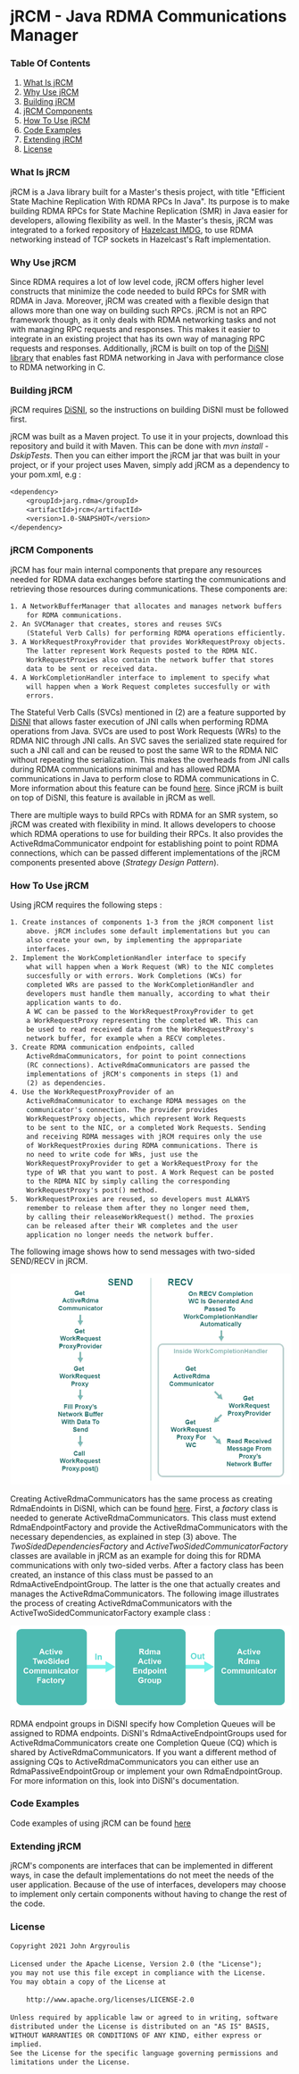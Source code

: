 # jRCM - Java RDMA Communications Manager

### Table Of Contents
1. [What Is jRCM](#what-is-jrcm)
2. [Why Use jRCM](#why-use-jrcm)
3. [Building jRCM](#jrcm-build)
4. [jRCM Components](#jrcm-components)
5. [How To Use jRCM](#jrcm-usage)
6. [Code Examples](#jrcm-examples)
7. [Extending jRCM](#jrcm-extension)
8. [License](#jrcm-license)

### What Is jRCM <a name="what-is-jrcm"></a>

jRCM is a Java library built for a Master's thesis
project, with title "Efficient State Machine Replication
With RDMA RPCs In Java". Its purpose is to make 
building RDMA RPCs for State Machine Replication (SMR)
in Java easier for developers, allowing flexibility as well.
In the Master's thesis, jRCM was integrated to a forked repository of
[Hazelcast IMDG](https://github.com/JohnArg/hazelcast), to
use RDMA networking instead of TCP sockets in Hazelcast's Raft 
implementation.

### Why Use jRCM <a name="why-use-jrcm"></a>

Since RDMA requires a lot of
low level code, jRCM offers higher level constructs
that minimize the code needed 
to build RPCs for SMR with RDMA in Java.
Moreover, jRCM was created with a flexible design that
allows more than one way on building such RPCs.
jRCM is not an RPC framework though, as it
only deals with RDMA networking tasks and not with managing 
RPC requests and responses. This makes it easier to integrate
in an existing project that has its own way of managing RPC
requests and responses.
Additionally, jRCM is built on top of the
[DiSNI library](https://github.com/zrlio/disni) that enables
fast RDMA networking in Java with performance close to RDMA
networking in C.

### Building jRCM <a name="jrcm-build"></a>

jRCM requires [DiSNI](https://github.com/zrlio/disni), so the
instructions on building DiSNI must be followed first.

jRCM was built as a Maven project. To use it in your projects,
download this repository and build it with Maven. This can be
done with <i>mvn install -DskipTests</i>. Then you can either
import the jRCM jar that was built in your project, or if your
project uses Maven, simply add jRCM as a dependency to your pom.xml, 
e.g :

    <dependency>
        <groupId>jarg.rdma</groupId>
        <artifactId>jrcm</artifactId>
        <version>1.0-SNAPSHOT</version>
    </dependency>



### jRCM Components <a name="jrcm-components"></a>


jRCM has four main internal components that prepare any resources 
needed for 
RDMA data exchanges before starting the communications and 
retrieving those resources during communications.
These components are:

    1. A NetworkBufferManager that allocates and manages network buffers 
        for RDMA communications.
    2. An SVCManager that creates, stores and reuses SVCs 
        (Stateful Verb Calls) for performing RDMA operations efficiently.
    3. A WorkRequestProxyProvider that provides WorkRequestProxy objects. 
        The latter represent Work Requests posted to the RDMA NIC. 
        WorkRequestProxies also contain the network buffer that stores 
        data to be sent or received data.
    4. A WorkCompletionHandler interface to implement to specify what 
        will happen when a Work Request completes succesfully or with 
        errors.


The Stateful Verb Calls (SVCs) mentioned in (2) are a feature supported by
[DiSNI](https://github.com/zrlio/disni)
that allows faster execution of JNI calls when performing RDMA
operations from Java. 
SVCs are used to post Work Requests (WRs) to the RDMA NIC through
JNI calls. An SVC saves the serialized state required for such a JNI call 
and can be reused to post the same WR to the 
RDMA NIC without repeating the serialization. This makes the overheads
from JNI calls during RDMA communications minimal and has allowed
RDMA communications in Java
to perform close to RDMA communications in C.
More information about this feature can be
found 
[here](https://dominoweb.draco.res.ibm.com/reports/rz3845.pdf).
Since jRCM is built
on top of DiSNI, this feature is available in jRCM as well.

There are multiple ways to build RPCs with RDMA for
an SMR system, so
jRCM was created with flexibility in mind. 
It allows developers to choose which RDMA operations to 
use for building their RPCs. It also provides the 
ActiveRdmaCommunicator endpoint for establishing point to point 
RDMA connections, which can be passed different implementations
of the jRCM components presented above 
(<i>Strategy Design Pattern</i>).


### How To Use jRCM <a name="jrcm-usage"></a>

Using jRCM requires the following steps :

    1. Create instances of components 1-3 from the jRCM component list
        above. jRCM includes some default implementations but you can
        also create your own, by implementing the appropariate 
        interfaces.
    2. Implement the WorkCompletionHandler interface to specify 
        what will happen when a Work Request (WR) to the NIC completes 
        succesfully or with errors. Work Completions (WCs) for 
        completed WRs are passed to the WorkCompletionHandler and 
        developers must handle them manually, according to what their 
        application wants to do.
        A WC can be passed to the WorkRequestProxyProvider to get
        a WorkRequestProxy representing the completed WR. This can
        be used to read received data from the WorkRequestProxy's
        network buffer, for example when a RECV completes.
    3. Create RDMA communication endpoints, called 
        ActiveRdmaCommunicators, for point to point connections 
        (RC connections). ActiveRdmaCommunicators are passed the 
        implementations of jRCM's components in steps (1) and
        (2) as dependencies.
    4. Use the WorkRequestProxyProvider of an
        ActiveRdmaCommunicator to exchange RDMA messages on the
        communicator's connection. The provider provides 
        WorkRequestProxy objects, which represent Work Requests 
        to be sent to the NIC, or a completed Work Requests. Sending 
        and receiving RDMA messages with jRCM requires only the use 
        of WorkRequestProxies during RDMA communications. There is 
        no need to write code for WRs, just use the 
        WorkRequestProxyProvider to get a WorkRequestProxy for the
        type of WR that you want to post. A Work Request can be posted 
        to the RDMA NIC by simply calling the corresponding 
        WorkRequestProxy's post() method.
    5.  WorkRequestProxies are reused, so developers must ALWAYS
        remember to release them after they no longer need them, 
        by calling their releaseWorkRequest() method. The proxies
        can be released after their WR completes and the user 
        application no longer needs the network buffer.

The following image shows how to send messages with two-sided SEND/RECV
in jRCM.

![send/recv example](documentation/images/jrcm-send-recv.png "Sending Messages with SEND/RECV in JRCM")
        
Creating ActiveRdmaCommunicators has the same process as creating 
RdmaEndoints in DiSNI, which
can be found [here](https://github.com/zrlio/disni).
First, a <i>factory</i> class is needed to generate ActiveRdmaCommunicators.
This class must extend RdmaEndpointFactory and provide the ActiveRdmaCommunicators
with the necessary dependencies, as explained in step (3) above. 
The <i>TwoSidedDependenciesFactory</i> and <i>ActiveTwoSidedCommunicatorFactory</i>
classes are available in jRCM as an example for doing this for RDMA 
communications with only two-sided verbs. 
After a factory class has been created, an instance of this class must be
passed to an RdmaActiveEndpointGroup. The latter is the one that actually 
creates and manages the ActiveRdmaCommunicators.
The following image illustrates the process of creating ActiveRdmaCommunicators
with the ActiveTwoSidedCommunicatorFactory example class :

![send/recv example](documentation/images/jrcm-con.png)

RDMA endpoint groups in DiSNI specify how Completion Queues will be 
assigned to RDMA endpoints. DiSNI's RdmaActiveEndpointGroups used for
ActiveRdmaCommunicators create one Completion Queue (CQ) which is shared
by ActiveRdmaCommunicators. If you want a different method of assigning 
CQs to ActiveRdmaCommunicators you can either use an RdmaPassiveEndpointGroup
or implement your own RdmaEndpointGroup. For more information on this, look
into DiSNI's documentation.

### Code Examples <a name="jrcm-examples"></a>

Code examples of using jRCM can be found 
[here](https://github.com/JohnArg/jrcm_examples) 


### Extending jRCM <a name="jrcm-extension"></a>

jRCM's components are interfaces that can be implemented in different
ways, in case the default implementations do not meet the needs of the
user application. Because of the use of interfaces, developers may choose
to implement only certain components without having to change the rest of
the code.

### License <a name="jrcm-license"></a>

    Copyright 2021 John Argyroulis
    
    Licensed under the Apache License, Version 2.0 (the "License");
    you may not use this file except in compliance with the License.
    You may obtain a copy of the License at
    
        http://www.apache.org/licenses/LICENSE-2.0
    
    Unless required by applicable law or agreed to in writing, software
    distributed under the License is distributed on an "AS IS" BASIS,
    WITHOUT WARRANTIES OR CONDITIONS OF ANY KIND, either express or implied.
    See the License for the specific language governing permissions and
    limitations under the License.